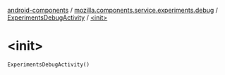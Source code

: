 [android-components](../../index.md) / [mozilla.components.service.experiments.debug](../index.md) / [ExperimentsDebugActivity](index.md) / [&lt;init&gt;](./-init-.md)

# &lt;init&gt;

`ExperimentsDebugActivity()`